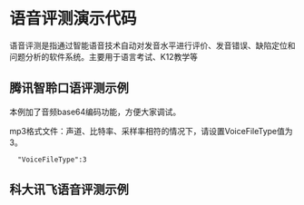 # 语音评测演示代码
语音评测是指通过智能语音技术自动对发音水平进行评价、发音错误、缺陷定位和问题分析的软件系统。主要用于语言考试、K12教学等

## 腾讯智聆口语评测示例
本例加了音频base64编码功能，方便大家调试。

mp3格式文件：声道、比特率、采样率相符的情况下，请设置VoiceFileType值为3。 
```
  "VoiceFileType":3
```

## 科大讯飞语音评测示例
